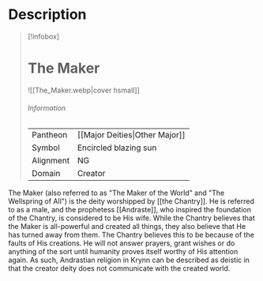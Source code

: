 # Description
> [!infobox]
> # The Maker
> ![[The_Maker.webp|cover hsmall]]
> ###### Information
> | | |
> |---|---|
> | Pantheon | [[Major Deities\|Other Major]] |
> | Symbol | Encircled blazing sun |
> | Alignment | NG |
> | Domain | Creator |

The Maker (also referred to as "The Maker of the World" and "The Wellspring of All") is the deity worshipped by [[the Chantry]]. He is referred to as a male, and the prophetess [[Andraste]], who inspired the foundation of the Chantry, is considered to be His wife. While the Chantry believes that the Maker is all-powerful and created all things, they also believe that He has turned away from them. The Chantry believes this to be because of the faults of His creations. He will not answer prayers, grant wishes or do anything of the sort until humanity proves itself worthy of His attention again. As such, Andrastian religion in Krynn can be described as deistic in that the creator deity does not communicate with the created world. 

